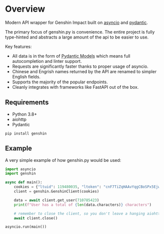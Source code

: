 # Overview
Modern API wrapper for Genshin Impact built on [asyncio](https://docs.python.org/3/library/asyncio.html) and [pydantic](https://pydantic-docs.helpmanual.io/).

The primary focus of genshin.py is convenience. The entire project is fully type-hinted and abstracts a large amount of the api to be easier to use.

Key features:

* All data is in the form of <abbr title="Improved dataclasses with built-in validation">Pydantic Models</abbr> which means full autocompletion and linter support.
* Requests are significantly faster thanks to proper usage of asyncio.
* Chinese and Engrish names returned by the API are renamed to simpler English fields.
* Supports the majority of the popular endpoints.
* Cleanly integrates with frameworks like FastAPI out of the box.

## Requirements
- Python 3.8+
- aiohttp
- Pydantic

```console
pip install genshin
```

## Example

A very simple example of how genshin.py would be used:
```py
import asyncio
import genshin

async def main():
    cookies = {"ltuid": 119480035, "ltoken": "cnF7TiZqHAAvYqgCBoSPx5EjwezOh1ZHoqSHf7dT"}
    client = genshin.GenshinClient(cookies)

    data = await client.get_user(710785423)
    print(f"User has a total of {len(data.characters)} characters")

    # remember to close the client, so you don't leave a hanging aiohttp session
    await client.close()

asyncio.run(main())
```
